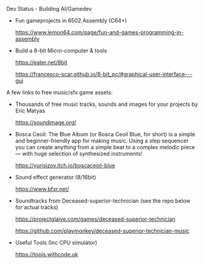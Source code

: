 Dev Status - Building AI/Gamedev 
<!--
**playmonkey/playmonkey** is a ✨ _special_ ✨ repository because its `README.md` (this file) appears on your GitHub profile.

Here are some ideas to get you started:

- 🔭 I’m currently working on ...
- 🌱 I’m currently learning ...
- 👯 I’m looking to collaborate on ...
- 🤔 I’m looking for help with ...
- 
- 📫 How to reach me: ...
- 😄 Pronouns: ...
- ⚡ Fun fact: ...
-->

- Fun gameprojects in 6502 Assembly (C64+)

  https://www.lemon64.com/page/fun-and-games-programming-in-assembly

- Build a 8-bit Micro-computer & tools

  https://eater.net/8bit

  https://francesco-scar.github.io/8-bit_pc/#graphical-user-interface---gui

A few links to free music/sfx game assets: 

  - Thousands of free music tracks, sounds and images for your projects by Eric Matyas

    https://soundimage.org/

  - Bosca Ceoil: The Blue Album (or Bosca Ceoil Blue, for short) is a simple and beginner-friendly app for making music. Using a step sequencer you can create anything from a simple beat to a complex melodic piece — with huge       selection of synthesized instruments!

    https://yurisizov.itch.io/boscaceoil-blue

  - Sound effect generator (8/16bit)

    https://www.bfxr.net/

  - Soundtracks from Deceased-superior-technician (see the repo below for actual tracks)

    https://projectglaive.com/games/deceased-superior-technician
    
    https://github.com/playmonkey/deceased-superior-technician-music

  - Useful Tools (Inc CPU simulator)
    
    https://tools.withcode.uk
